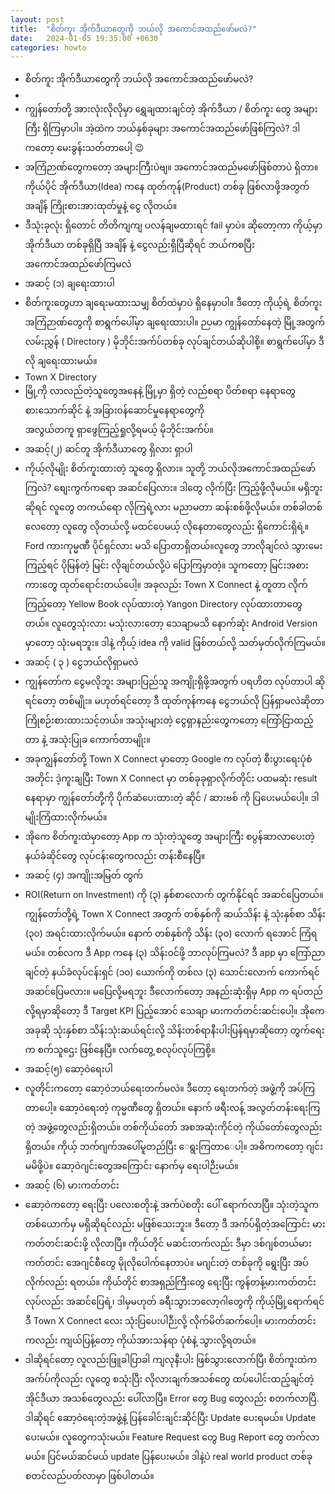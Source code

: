 ```yaml
---
layout: post
title:  "စိတ်ကူး အိုက်ဒီယာတွေကို ဘယ်လို အကောင်အထည်ဖော်မလဲ?"
date:   2024-01-05 19:35:00 +0630
categories: howto
---
```


- စိတ်ကူး အိုက်ဒီယာတွေကို ဘယ်လို အကောင်အထည်ဖော်မလဲ?
-
- ကျွန်တော်တို့ အားလုံးလိုလိုမှာ ရွှေချထားချင်တဲ့ အိုက်ဒီယာ / စိတ်ကူး တွေ အများကြီး ရှိကြမှာပါ။ အဲ့ထဲက ဘယ်နှစ်ခုများ အကောင်အထည်ဖော်ဖြစ်ကြလဲ? ဒါကတော့ မေးခွန်းသတ်တာပေါ့ 😉
- အကြံဉာဏ်တွေကတော့ အများကြီးပဲဗျ။ အကောင်အထည်မဖော်ဖြစ်တာပဲ ရှိတာ။ 
  ကိုယ်ပိုင် အိုက်ဒီယာ(Idea) ကနေ ထုတ်ကုန်(Product) တစ်ခု ဖြစ်လာဖို့အတွက် အချိန် ကြိုးစားအားထုတ်မှုနဲ့ ငွေ လိုတယ်။  
- ဒီသုံးခုလုံး ရှိတောင် တိတိကျကျ ပလန်ချမထားရင် fail မှာပဲ။ ဆိုတော့ကာ ကိုယ့်မှာ အိုက်ဒီယာ တစ်ခုရှိပြီ အချိန် နဲ့ ငွေလည်းရှိပြီဆိုရင် ဘယ်ကစပြီး အကောင်အထည်ဖော်ကြမလဲ
- အဆင့် (၁) ချရေးထားပါ
- စိတ်ကူးတွေဟာ ချရေးမထားသမျှ စိတ်ထဲမှာပဲ ရှိနေမှာပါ။ ဒီတော့ ကိုယ့်ရဲ့ စိတ်ကူး အကြံဉာဏ်တွေကို စာရွက်ပေါ်မှာ ချရေးထားပါ။ ဉပမာ ကျွန်တော်နေတဲ့ မြို့အတွက် လမ်းညွှန် ( Directory ) မိုဘိုင်းအက်ပ်တစ်ခု လုပ်ချင်တယ်ဆိုပါစို့။ စာရွက်ပေါ်မှာ ဒီလို ချရေးထားမယ်။
- Town X Directory
- မြို့ကို လာလည်တဲ့သူတွေအနေနဲ့
  မြို့မှာ ရှိတဲ့ လည်စရာ ပိတ်စရာ နေရာတွေ  
  စားသောက်ဆိုင် နဲ့ အခြားဝန်ဆောင်မှုနေရာတွေကို   
  အလွယ်တကူ ရှာဖွေကြည့်ရှုလို့ရမယ့် မိုဘိုင်းအက်ပ်။  
- အဆင့်(၂) ဆင်တူ အိုက်ဒီယာတွေ ရှိလား ရှာပါ
- ကိုယ့်လိုမျိုး စိတ်ကူးထားတဲ့ သူတွေ ရှိလား။ သူတို့ ဘယ်လိုအကောင်အထည်ဖော်ကြလဲ? စျေးကွက်ကရော အဆင်ပြေလား။ ဒါတွေ လိုက်ပြီး ကြည့်ဖို့လိုမယ်။ မရှိဘူးဆိုရင် လူတွေ တကယ်ရော လိုကြရဲ့လား မညာမတာ ဆန်းစစ်ဖို့လိုမယ်။ တစ်ခါတစ်လေတော့ လူတွေ လိုတယ်လို့ မထင်ပေမယ့် လိုနေတာတွေလည်း ရှိကောင်းရှိရဲ့။ Ford ကားကုမ္မဏီ ပိုင်ရှင်လား မသိ ပြောတာရှိတယ်။​လူတွေ ဘာလိုချင်လဲ သွားမေးကြည့်ရင် ပိုမြန်တဲ့ မြင်း လိုချင်တယ်လို့ပဲ ပြောကြမှာတဲ့။ သူကတော့ မြင်းအစား ကားတွေ ထုတ်ရောင်းတယ်ပေါ့။ အခုလည်း Town X Connect နဲ့ တူတာ လိုက်ကြည့်တော့ Yellow Book လုပ်ထားတဲ့ Yangon Directory လုပ်ထားတာတွေတယ်။ လူတွေသုံးလား မသုံးလားတော့ သေချာမသိ နောက်ဆုံး Android Version မှာတော့ သုံးမရဘူး။ ဒါနဲ့ ကိုယ့် idea ကို valid ဖြစ်တယ်လို့ သတ်မှတ်လိုက်ကြမယ်။
- အဆင့် ( ၃ ) ငွေဘယ်လိုရှာမလဲ
- ကျွန်တော်က ငွေမလိုဘူး အများပြည်သူ အကျိုးရှိဖို့အတွက် ပရဟိတ လုပ်တာပါ ဆိုရင်တော့ တစ်မျိုး။ မဟုတ်ရင်တော့ ဒီ ထုတ်ကုန်ကနေ ငွေဘယ်လို ပြန်ရှာမလဲဆိုတာ ကြိုစဉ်းစားထားသင့်တယ်။ အသုံးများတဲ့ ငွေရှာနည်းတွေကတော့ 
  ကြော်ငြာထည့်တာ နဲ့ အသုံးပြုခ ကောက်တာမျိုး။  
- အခုကျွန်တော်တို့ Town X Connect မှာတော့ Google က လုပ်တဲ့ စီးပွားရေးပုံစံအတိုင်း ဒဲ့ကူးချပြီး Town X Connect  မှာ တစ်ခုခုရှာလိုက်တိုင်း ပထမဆုံး result နေရာမှာ ကျွန်တော်တို့ကို ပိုက်ဆံပေးထားတဲ့ ဆိုင် / ဆားဗစ် ကို ပြပေးမယ်ပေါ့။ ဒါမျိုးကြံထားလိုက်မယ်။
- အိုကေ စိတ်ကူးထဲမှာတော့ App က သုံးတဲ့သူတွေ အများကြီး စပွန်ဆာလာပေးတဲ့ နယ်ခံဆိုင်တွေ လုပ်ငန်းတွေကလည်း တန်းစီနေပြီ။
- အဆင့် (၄) အကျိုးအမြတ် တွက်
- ROI(Return on Investment) ကို (၃) နှစ်စာလောက် တွက်နိုင်ရင် အဆင်ပြေတယ်။ ကျွန်တော်တို့ရဲ့ Town X Connect အတွက် တစ်နှစ်ကို ဆယ်သိန်း နဲ့ သုံးနှစ်စာ သိန်း (၃၀) အရင်းထားလိုက်မယ်။ နောက် တစ်နှစ်ကို သိန်း (၃၀) လောက် ရအောင် ကြံရမယ်။ တစ်လက ဒီ App ကနေ (၃) သိန်းဝင်ဖို့ ဘာလုပ်ကြမလဲ? ဒီ app မှာ ကြော်ညာချင်တဲ့ နယ်ခံလုပ်ငန်းရှင် (၁၀) ယောက်ကို တစ်လ (၃) သောင်းလောက် ကောက်ရင် အဆင်ပြေမလား။ မပြေလို့မရဘူး ဒီလောက်တော့ အနည်းဆုံးရှိမှ App က ရပ်တည်လို့ရမှာဆိုတော့ ဒီ Target KPI ပြည့်အောင် သေချာ မားကတ်တင်းဆင်းပေါ့။ အိုကေ အခုဆို သုံးနှစ်စာ သိန်းသုံးဆယ်ရင်းလို့ သိန်းတစ်ရာနီးပါးပြန်ရမှာဆိုတော့ တွက်ရေးက စက်သူဌေး ဖြစ်နေပြီ။ လက်တွေ့ စလုပ်လုပ်ကြစို့။
- အဆင့်(၅) ဆော့ဝဲရေးပါ
- လူတိုင်းကတော့ ဆော့ဝဲဘယ်ရေးတက်မလဲ။ ဒီတော့ ရေးတက်တဲ့ အဖွဲ့ကို အပ်ကြတာပေါ့။ ဆော့ဝဲရေးတဲ့ ကုမ္မဏီတွေ ရှိတယ်။ နောက် ဖရီးလန့် အလွတ်တန်းရေးကြတဲ့ အဖွဲ့တွေလည်းရှိတယ်။ တစ်ကိုယ်တော် အစအဆုံးကိုင်တဲ့ ကိုယ်တော်တွေလည်း ရှိတယ်။ ကိုယ့် ဘက်ဂျက်အပေါ်မူတည်ပြီး ေရွးကြတာေပါ့။ အဓိကကတော့ ဂျင်းမမိဖို့ပဲ။ ဆော့ဝဲဂျင်းတွေအကြောင်း နောက်မှ ရေးပါဉီးမယ်။
- အဆင့် (၆) မားကတ်တင်း
- ဆော့ဝဲကတော့ ရေးပြီး ပလေးစတိုးနဲ့ အက်ပဲစတိုး ပေါ် ရောက်လာပြီ။ သုံးတဲ့သူက တစ်ယောက်မှ မရှိဆိုရင်လည်း မဖြစ်သေးဘူး။ ဒီတော့ ဒီ အက်ပ်ရှိတဲ့အကြောင်း မားကတ်တင်းဆင်းဖို့ လိုလာပြီ။ ကိုယ်တိုင် မဆင်းတက်လည်း ဒီမှာ ဒစ်ဂျစ်တယ်မားကတ်တင်း အေဂျင်စီတွေ မိုုလိုပေါက်နေတာပဲ။ မဂျင်းတဲ့ တစ်ခုကို ရွေးပြီး အပ်လိုက်လည်း ရတယ်။ ကိုယ်တိုင် စာအရှည်ကြီးတွေ ရေးပြီး ကွန်တန့်မားကတ်တင်း လုပ်လည်း အဆင်ပြေရဲ့၊ ဒါမှမဟုတ် ခရီးသွားဘလော့ဂါတွေကို ကိုယ့်မြို့ရောက်ရင် ဒီ Town X Connect လေး သုံးပြပေးပါဉီးလို့ လိုက်မိတ်ဆက်ပေါ့။ မားကတ်တင်းကလည်း ကျယ်ပြန့်တော့ ကိုယ်အားသန်ရာ ပုံစံနဲ့ သွားလို့ရတယ်။
- ဒါဆိုရင်တော့ လူလည်းဖြူခါပြာခါ ကျလုနီးပါး ဖြစ်သွားလောက်ပြီ၊ စိတ်ကူးထဲက အက်ပ်ကိုလည်း လူတွေ စသုံးပြီး လိုလားချက်အသစ်တွေ ထပ်ပေါင်းထည့်ချင်တဲ့ အိုင်ဒီယာ အသစ်တွေလည်း ပေါ်လာပြီ။ Error တွေ Bug တွေလည်း စတက်လာပြီ. ဒါဆိုရင် ဆော့ဝဲရေးတဲ့အဖွဲ့နဲ့ ပြန်ခေါင်းချင်းဆိုင်ပြီး Update ပေးရမယ်။ Update ပေးမယ်။ လူတွေကသုံးမယ်။ Feature Request တွေ Bug Report တွေ တက်လာမယ်။ ပြင်မယ်ဆင်မယ် update ပြန်ပေးမယ်။ ဒါနဲ့ပဲ real world product တစ်ခု စတင်လည်ပတ်လာမှာ ဖြစ်ပါတယ်။